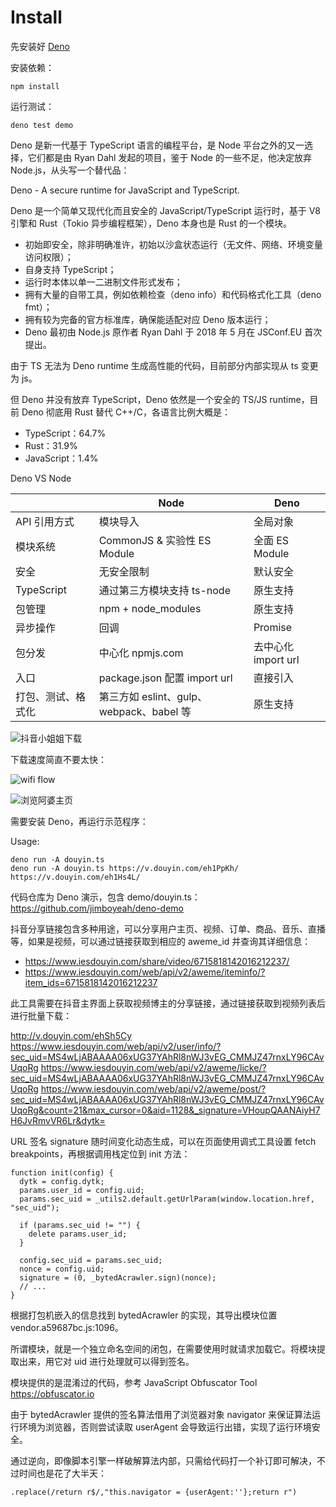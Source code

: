 # Install

先安装好 [Deno](https://github.com/denoland/deno)

安装依赖：

    npm install

运行测试：

    deno test demo


Deno 是新一代基于 TypeScript 语言的编程平台，是 Node 平台之外的又一选择，它们都是由 Ryan Dahl 发起的项目，鉴于 Node 的一些不足，他决定放弃 Node.js，从头写一个替代品：

Deno - A secure runtime for JavaScript and TypeScript.

Deno 是一个简单又现代化而且安全的 JavaScript/TypeScript 运行时，基于 V8 引擎和 Rust（Tokio 异步编程框架），Deno 本身也是 Rust 的一个模块。

- 初始即安全，除非明确准许，初始以沙盒状态运行（无文件、网络、环境变量访问权限）；
- 自身支持 TypeScript；
- 运行时本体以单一二进制文件形式发布；
- 拥有大量的自带工具，例如依赖检查（deno info）和代码格式化工具（deno fmt）；
- 拥有较为完备的官方标准库，确保能适配对应 Deno 版本运行；
- Deno 最初由 Node.js 原作者 Ryan Dahl 于 2018 年 5 月在 JSConf.EU 首次提出。

由于 TS 无法为 Deno runtime 生成高性能的代码，目前部分内部实现从 ts 变更为 js。

但 Deno 并没有放弃 TypeScript，Deno 依然是一个安全的 TS/JS runtime，目前 Deno 彻底用 Rust 替代 C++/C，各语言比例大概是：

- TypeScript：64.7%
- Rust：31.9%
- JavaScript：1.4%

Deno VS Node

|                    |                   Node                   |         Deno        |
|--------------------|------------------------------------------|---------------------|
| API 引用方式       | 模块导入                                 | 全局对象            |
| 模块系统           | CommonJS & 实验性 ES Module              | 全面 ES Module      |
| 安全               | 无安全限制                               | 默认安全            |
| TypeScript         | 通过第三方模块支持 ts-node               | 原生支持            |
| 包管理             | npm + node_modules                       | 原生支持            |
| 异步操作           | 回调                                     | Promise             |
| 包分发             | 中心化 npmjs.com                         | 去中心化 import url |
| 入口               | package.json 配置 import url             | 直接引入            |
| 打包、测试、格式化   | 第三方如 eslint、gulp、webpack、babel 等    | 原生支持            |


![抖音小姐姐下载](https://upload-images.jianshu.io/upload_images/5509701-ec667b8acf47a1c1.jpg)

下载速度简直不要太快：

![wifi flow](https://upload-images.jianshu.io/upload_images/5509701-0b44ed486f6e6b39.jpg?imageMogr2/auto-orient/strip%7CimageView2/2/w/1240)

![浏览阿婆主页](https://upload-images.jianshu.io/upload_images/5509701-c765337fefd33d03.png)

需要安装 Deno，再运行示范程序：

Usage:

    deno run -A douyin.ts
    deno run -A douyin.ts https://v.douyin.com/eh1PpKh/ https://v.douyin.com/eh1Hs4L/

代码仓库为 Deno 演示，包含 demo/douyin.ts：https://github.com/jimboyeah/deno-demo

抖音分享链接包含多种用途，可以分享用户主页、视频、订单、商品、音乐、直播等，如果是视频，可以通过链接获取到相应的 aweme_id 并查询其详细信息：

- https://www.iesdouyin.com/share/video/6715818142016212237/
- https://www.iesdouyin.com/web/api/v2/aweme/iteminfo/?item_ids=6715818142016212237

此工具需要在抖音主界面上获取视频博主的分享链接，通过链接获取到视频列表后进行批量下载：

http://v.douyin.com/ehSh5Cy
https://www.iesdouyin.com/web/api/v2/user/info/?sec_uid=MS4wLjABAAAA06xUG37YAhRl8nWJ3vEG_CMMJZ47rnxLY96CAvUqoRg
https://www.iesdouyin.com/web/api/v2/aweme/licke/?sec_uid=MS4wLjABAAAA06xUG37YAhRl8nWJ3vEG_CMMJZ47rnxLY96CAvUqoRg
https://www.iesdouyin.com/web/api/v2/aweme/post/?sec_uid=MS4wLjABAAAA06xUG37YAhRl8nWJ3vEG_CMMJZ47rnxLY96CAvUqoRg&count=21&max_cursor=0&aid=1128&_signature=VHoupQAANAiyH7H6JvRmvVR6Lr&dytk=

URL 签名 signature 随时间变化动态生成，可以在页面使用调式工具设置 fetch breakpoints，再根据调用栈定位到 init 方法：

    function init(config) {
      dytk = config.dytk;
      params.user_id = config.uid;
      params.sec_uid = _utils2.default.getUrlParam(window.location.href, "sec_uid");

      if (params.sec_uid != "") {
        delete params.user_id;
      }

      config.sec_uid = params.sec_uid;
      nonce = config.uid;
      signature = (0, _bytedAcrawler.sign)(nonce);
      // ...
    }

根据打包机嵌入的信息找到 bytedAcrawler 的实现，其导出模块位置 vendor.a59687bc.js:1096。

所谓模块，就是一个独立命名空间的闭包，在需要使用时就请求加载它。将模块提取出来，用它对 uid 进行处理就可以得到签名。

模块提供的是混淆过的代码，参考 JavaScript Obfuscator Tool  https://obfuscator.io

由于 bytedAcrawler 提供的签名算法借用了浏览器对象 navigator 来保证算法运行环境为浏览器，否则尝试读取 userAgent 会导致运行出错，实现了运行环境安全。

通过逆向，即像脚本引擎一样破解算法内部，只需给代码打一个补订即可解决，不过时间也是花了大半天：

    .replace(/return r$/,"this.navigator = {userAgent:''};return r")


